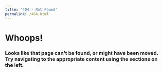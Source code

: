 ```yaml
---
title: '404 - Not Found'
permalink: /404.html
---
```



# Whoops!
### Looks like that page can't be found, or might have been moved. Try navigating to the appropriate content using the sections on the left.
